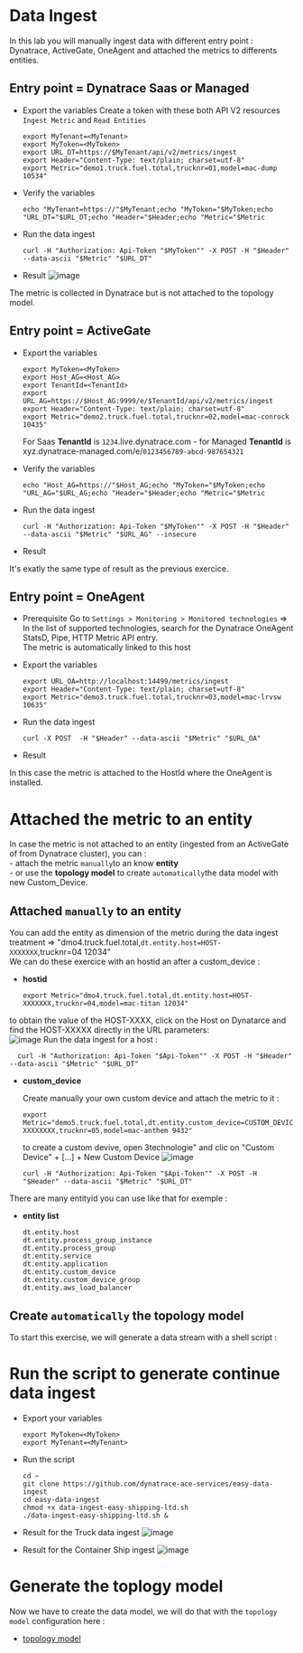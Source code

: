 # Data Ingest

In this lab you will manually ingest data with different entry point : Dynatrace, ActiveGate, OneAgent and attached the metrics to differents entities.                  

## Entry point = Dynatrace Saas or Managed
- Export the variables
Create a token with these both API V2 resources `Ingest Metric` and `Read Entities`   

      export MyTenant=<MyTenant>
      export MyToken=<MyToken>
      export URL_DT=https://$MyTenant/api/v2/metrics/ingest
      export Header="Content-Type: text/plain; charset=utf-8"
      export Metric="demo1.truck.fuel.total,trucknr=01,model=mac-dump 10534"

- Verify the variables 

      echo "MyTenant=https://"$MyTenant;echo "MyToken="$MyToken;echo "URL_DT="$URL_DT;echo "Header="$Header;echo "Metric="$Metric 

- Run the data ingest

      curl -H "Authorization: Api-Token "$MyToken"" -X POST -H "$Header" --data-ascii "$Metric" "$URL_DT"
      
- Result
      ![image](https://user-images.githubusercontent.com/40337213/121240421-9a0d1700-c89a-11eb-9dba-d671f3c36cbe.png)

The metric is collected in Dynatrace but is not attached to the topology model. 


## Entry point = ActiveGate 
- Export the variables

      export MyToken=<MyToken>
      export Host_AG=<Host_AG>
      export TenantId=<TenantId>  
      export URL_AG=https://$Host_AG:9999/e/$TenantId/api/v2/metrics/ingest
      export Header="Content-Type: text/plain; charset=utf-8"
      export Metric="demo2.truck.fuel.total,trucknr=02,model=mac-conrock 10435"

   For Saas **TenantId** is `1234`.live.dynatrace.com - for Managed **TenantId** is xyz.dynatrace-managed.com/e/`0123456789-abcd-987654321`

- Verify the variables 

      echo "Host_AG=https://"$Host_AG;echo "MyToken="$MyToken;echo "URL_AG="$URL_AG;echo "Header="$Header;echo "Metric="$Metric 


- Run the data ingest

      curl -H "Authorization: Api-Token "$MyToken"" -X POST -H "$Header" --data-ascii "$Metric" "$URL_AG" --insecure

- Result

It's exatly the same type of result as the previous exercice.  

## Entry point = OneAgent
- Prerequisite
  Go to `Settings > Monitoring > Monitored technologies` => In the list of supported technologies, search for the Dynatrace OneAgent StatsD, Pipe, HTTP Metric API entry.  
  The metric is automatically linked to this host 

- Export the variables

      export URL_OA=http://localhost:14499/metrics/ingest
      export Header="Content-Type: text/plain; charset=utf-8"
      export Metric="demo3.truck.fuel.total,trucknr=03,model=mac-lrvsw 10635"

- Run the data ingest

      curl -X POST  -H "$Header" --data-ascii "$Metric" "$URL_OA"

- Result

In this case the metric is attached to the HostId where the OneAgent is installed.   


# Attached the metric to an entity

In case the metric is not attached to an entity (ingested from an ActiveGate of from  Dynatrace cluster), you can :   
      - attach the metric `manually`to an know **entity**  
      - or use the **topology model** to create `automatically`the data model with new Custom_Device.  

## Attached `manually` to an entity

You can add the entity as dimension of the metric during the data ingest treatment => "dmo4.truck.fuel.total,`dt.entity.host=HOST-XXXXXXX`,trucknr=04 12034"  
We can do these exercice with an hostid an after a custom_device :  

- **hostid**
            
      export Metric="dmo4.truck.fuel.total,dt.entity.host=HOST-XXXXXXX,trucknr=04,model=mac-titan 12034"

to obtain the value of the HOST-XXXX, click on the Host on Dynatarce and find the HOST-XXXXX directly in the URL parameters:  
![image](https://user-images.githubusercontent.com/40337213/120121394-7ca5c200-c1a3-11eb-80c2-e081ae6cbde5.png)
Run the data ingest for a host : 

      curl -H "Authorization: Api-Token "$Api-Token"" -X POST -H "$Header" --data-ascii "$Metric" "$URL_DT"

- **custom_device**

   Create manually your own custom device and attach the metric to it : 

      export Metric="demo5.truck.fuel.total,dt.entity.custom_device=CUSTOM_DEVICE-XXXXXXXX,trucknr=05,model=mac-anthem 9432"
  to create a custom devive, open 3technologie" and clic on "Custom Device" + [...] + New Custom Device
![image](https://user-images.githubusercontent.com/40337213/120234328-06af6280-c258-11eb-9b8e-cb21c0e6bcea.png)

      curl -H "Authorization: Api-Token "$Api-Token"" -X POST -H "$Header" --data-ascii "$Metric" "$URL_DT"

There are many entityid you can use like that for exemple : 

- **entity list** 

      dt.entity.host 
      dt.entity.process_group_instance
      dt.entity.process_group
      dt.entity.service
      dt.entity.application
      dt.entity.custom_device
      dt.entity.custom_device_group
      dt.entity.aws_load_balancer


## Create `automatically` the topology model

To start this exercise, we will generate a data stream with a shell script :   

# Run the script to generate continue data ingest

- Export your variables

      export MyToken=<MyToken>
      export MyTenant=<MyTenant>

- Run the script

      cd ~
      git clone https://github.com/dynatrace-ace-services/easy-data-ingest
      cd easy-data-ingest
      chmod +x data-ingest-easy-shipping-ltd.sh
      ./data-ingest-easy-shipping-ltd.sh &


- Result for the Truck data ingest 
![image](https://user-images.githubusercontent.com/40337213/121258136-d480af00-c8ae-11eb-9f3e-18c59b0ccfca.png)

- Result for the Container Ship ingest 
![image](https://user-images.githubusercontent.com/40337213/121258573-5d97e600-c8af-11eb-814b-49569e7d8844.png)

# Generate the toplogy model
Now we have to create the data model, we will do that with the `topology model` configuration here : 
- [topology model](/topology-model)
